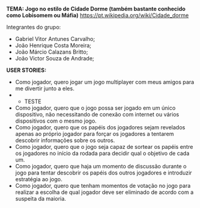 **TEMA: Jogo no estilo de Cidade Dorme (também bastante conhecido como Lobisomem ou Máfia)**
https://pt.wikipedia.org/wiki/Cidade_dorme 

Integrantes do grupo:  
- Gabriel Vitor Antunes Carvalho;  
- João Henrique Costa Moreira;  
- João Márcio Calazans Britto;  
- João Victor Souza de Andrade;  

**USER STORIES:**
-  Como jogador, quero jogar um jogo multiplayer com meus amigos para me divertir junto a eles.  
-  - TESTE  
-  Como jogador, quero que o jogo possa ser jogado em um único dispositivo, não necessitando de conexão com internet ou vários dispositivos com o mesmo jogo.  
-  Como jogador, quero que os papéis dos jogadores sejam revelados apenas ao próprio jogador para forçar os jogadores a tentarem descobrir informações sobre os outros.  
-  Como jogador, quero que o jogo seja capaz de sortear os papéis entre os jogadores no início da rodada para decidir qual o objetivo de cada um.    
-  Como jogador, quero que haja um momento de discussão durante o jogo para tentar descobrir os papéis dos outros jogadores e introduzir estratégia ao jogo.  
-  Como jogador, quero que tenham momentos de votação no jogo para realizar a escolha de qual jogador deve ser eliminado de acordo com a suspeita da maioria.  
